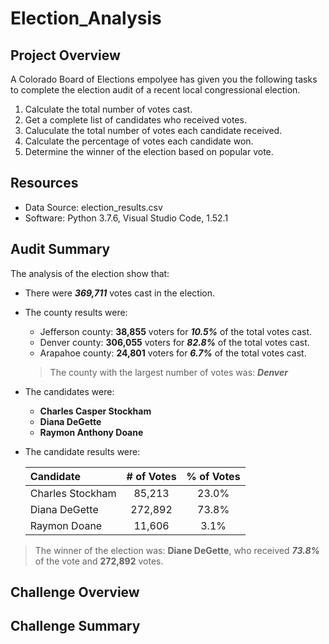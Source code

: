 # Election_Analysis

## Project Overview
A Colorado Board of Elections empolyee has given you the following tasks to complete the election audit of a recent local congressional election.

1. Calculate the total number of votes cast.
2. Get a complete list of candidates who received votes.
3. Caluculate the total number of votes each candidate received.
4. Calculate the percentage of votes each candidate won.
5. Determine the winner of the election based on popular vote.

## Resources
- Data Source: election_results.csv
- Software: Python 3.7.6, Visual Studio Code, 1.52.1

## Audit Summary
The analysis of the election show that:
- There were ***369,711*** votes cast in the election.

- The county results were:
  - Jefferson county: **38,855** voters for ***10.5%*** of the total votes cast.
  - Denver county: **306,055** voters for ***82.8%*** of the total votes cast.
  - Arapahoe county: **24,801** voters for ***6.7%*** of the total votes cast.

  > The county with the largest number of votes was: ***Denver***
  
- The candidates were:
  - **Charles Casper Stockham**
  - **Diana DeGette**
  - **Raymon Anthony Doane**

- The candidate results were:

  | Candidate | # of Votes | % of Votes |
  | :---| :---: | :---: |
  | Charles Stockham | 85,213 | 23.0% |
  | Diana DeGette | 272,892 | 73.8% |
  | Raymon Doane | 11,606 | 3.1% |

> The winner of the election was:
  >**Diane DeGette**, who received ***73.8%*** of the vote and **272,892** votes.
  
  
## Challenge Overview
## Challenge Summary
